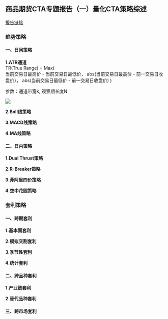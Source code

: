 ## 商品期货CTA专题报告（一）量化CTA策略综述
[报告链接](https://max.book118.com/html/2018/1027/8123073066001130.shtm)


### 趋势策略
#### 一、日间策略
**1.ATR通道**  
TR(True Range) = Max(  
	当前交易日最高价 - 当前交易日最低价，
	abs(当前交易日最高价 - 前一交易日收盘价），
	abs(当前交易日最低价 - 前一交易日收盘价)
)

参数：通道带宽k, 观察期长度N

<img src="https://render.githubusercontent.com/render/math?math=ATR%3Dsum%20_%7Bi%3D1%7D%5E%7BN%7D%20True%20Range%2FN">


**2.Boll线策略**  

**3.MACD线策略**  

**4.MA线策略**  


#### 二、日内策略
**1.Dual Thrust策略**  

**2.R-Breaker策略**

**3.菲阿里四价策略**

**4.空中花园策略**


### 套利策略
#### 一、跨期套利
**1.基本面套利**

**2.模拟交割套利**

**3.季节性套利**

**4.统计套利**

#### 二、跨品种套利
**1.产业链套利**

**2.替代品种套利**

#### 三、跨市场套利



<!-- 
<img src="https://render.githubusercontent.com/render/math?math=e%5E%7Bi%20pi%7D%20%3D%20-1">
 -->
